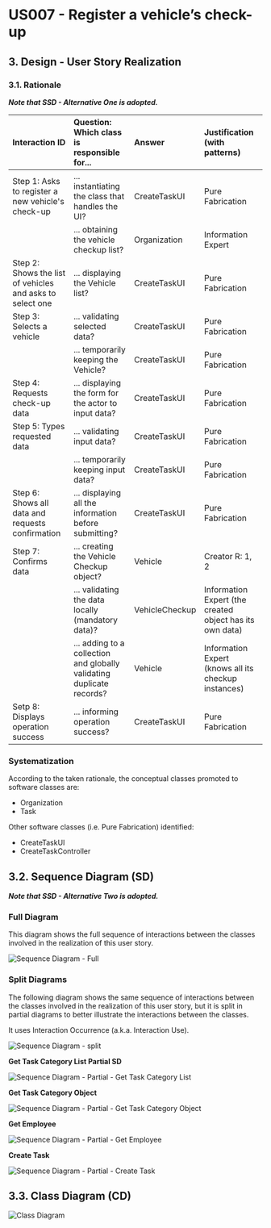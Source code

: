 # US007 - Register a vehicle’s check-up

## 3. Design - User Story Realization

### 3.1. Rationale

_**Note that SSD - Alternative One is adopted.**_

| Interaction ID                                            | Question: Which class is responsible for...                           | Answer         | Justification (with patterns)                            |
|:----------------------------------------------------------|:----------------------------------------------------------------------|:---------------|:---------------------------------------------------------|
| Step 1: Asks to register a new vehicle's check-up         | ... instantiating the class that handles the UI?                      | CreateTaskUI   | Pure Fabrication                                         |
|                                                           | ... obtaining the vehicle checkup list?                               | Organization   | Information Expert                                       |  
| Step 2: Shows the list of vehicles and asks to select one | ... displaying the Vehicle list?                                      | CreateTaskUI   | Pure Fabrication                                         |
| Step 3: Selects a vehicle                                 | ... validating selected data?                                         | CreateTaskUI   | Pure Fabrication                                         |
|                                                           | ... temporarily keeping the Vehicle?                                  | CreateTaskUI   | Pure Fabrication                                         |
| Step 4: Requests check-up data                            | ... displaying the form for the actor to input data?                  | CreateTaskUI   | Pure Fabrication                                         |
| Step 5: Types requested data                              | ... validating input data?                                            | CreateTaskUI   | Pure Fabrication                                         |
|                                                           | ... temporarily keeping input data?                                   | CreateTaskUI   | Pure Fabrication                                         |
| Step 6: Shows all data and requests confirmation          | ... displaying all the information before submitting?                 | CreateTaskUI   | Pure Fabrication                                         |
| Step 7: Confirms data                                     | ... creating the Vehicle Checkup object?                              | Vehicle        | Creator R: 1, 2                                          |
|                                                           | ... validating the data locally (mandatory data)?                     | VehicleCheckup | Information Expert (the created object has its own data) |
|                                                           | ... adding to a collection and globally validating duplicate records? | Vehicle        | Information Expert (knows all its checkup instances)     | 
| Setp 8: Displays operation success                        | ... informing operation success?                                      | CreateTaskUI   | Pure Fabrication                                         |

### Systematization ##

According to the taken rationale, the conceptual classes promoted to software classes are:

* Organization
* Task

Other software classes (i.e. Pure Fabrication) identified:

* CreateTaskUI
* CreateTaskController

## 3.2. Sequence Diagram (SD)

_**Note that SSD - Alternative Two is adopted.**_

### Full Diagram

This diagram shows the full sequence of interactions between the classes involved in the realization of this user story.

![Sequence Diagram - Full](svg/us006-sequence-diagram-full.svg)

### Split Diagrams

The following diagram shows the same sequence of interactions between the classes involved in the realization of this
user story, but it is split in partial diagrams to better illustrate the interactions between the classes.

It uses Interaction Occurrence (a.k.a. Interaction Use).

![Sequence Diagram - split](svg/us006-sequence-diagram-split.svg)

**Get Task Category List Partial SD**

![Sequence Diagram - Partial - Get Task Category List](svg/us006-sequence-diagram-partial-get-task-category-list.svg)

**Get Task Category Object**

![Sequence Diagram - Partial - Get Task Category Object](svg/us006-sequence-diagram-partial-get-task-category.svg)

**Get Employee**

![Sequence Diagram - Partial - Get Employee](svg/us006-sequence-diagram-partial-get-employee.svg)

**Create Task**

![Sequence Diagram - Partial - Create Task](svg/us006-sequence-diagram-partial-create-task.svg)

## 3.3. Class Diagram (CD)

![Class Diagram](svg/us006-class-diagram.svg)